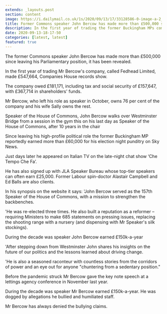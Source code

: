 ```yaml
---
extends: _layouts.post
section: content
image: https://i.dailymail.co.uk/1s/2020/09/13/17/33128586-0-image-a-2_1600015880658.jpg 
title: Former Commons speaker John Bercow has made more than £500,000 since leaving position 
description: In the first year of trading the former Buckingham MPs company, called Fedhead Limited, made £547,664, Companies House records show. 
date: 2020-09-13-18-17-50 
categories: [latest, latest] 
featured: true 
--- 
```

The former Commons speaker John Bercow has made more than £500,000 since leaving his Parliamentary position, it has been revealed. 

In the first year of trading Mr Bercow's company, called Fedhead Limited, made £547,664, Companies House records show.  

The company owed £181,171, including tax and social security of £157,647, with £367,714 in shareholders' funds. 

Mr Bercow, who left his role as speaker in October, owns 76 per cent of the company and his wife Sally owns the rest.   

Speaker of the House of Commons, John Bercow walks over Westminster Bridge from a session in the gym this on his last day as Speaker of the House of Commons, after 10 years in the chair

Since leaving his high-profile political role the former Buckingham MP reportedly earned more than £60,000 for his election night punditry on Sky News. 

Just days later he appeared on Italian TV on the late-night chat show ‘Che Tempo Che Fa’.

He has also signed up with JLA Speaker Bureau whose top-tier speakers can often earn £25,000. Former Labour spin-doctor Alastair Campbell and Ed Balls are also clients.

In his synopsis on the website it says: 'John Bercow served as the 157th Speaker of the House of Commons, with a mission to strengthen the backbenches. 

'He was re-elected three times. He also built a reputation as a reformer – requiring Ministers to make 685 statements on pressing issues, replacing the shooting range with a nursery (and dispensing with Mr Speaker's silk stockings). 

During the decade was speaker John Bercow earned £150k-a-year

'After stepping down from Westminster John shares his insights on the future of our politics and the lessons learned about driving change. 

'He is also a seasoned raconteur with countless stories from the corridors of power and an eye out for anyone "chuntering from a sedentary position." 

Before the pandemic struck Mr Bercow gave the key note speech at a lettings agency conference in November last year.   

During the decade was speaker Mr Bercow earned £150k-a-year. He was dogged by allegations he bullied and humiliated staff.

Mr Bercow has always denied the bullying claims. 


